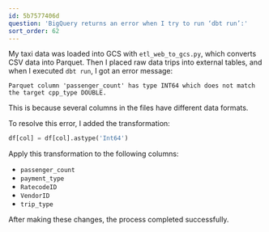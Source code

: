 ```yaml
---
id: 5b7577406d
question: 'BigQuery returns an error when I try to run ‘dbt run’:'
sort_order: 62
---
```


My taxi data was loaded into GCS with `etl_web_to_gcs.py`, which converts CSV data into Parquet. Then I placed raw data trips into external tables, and when I executed `dbt run`, I got an error message:

```plaintext
Parquet column 'passenger_count' has type INT64 which does not match the target cpp_type DOUBLE.
```

This is because several columns in the files have different data formats.

To resolve this error, I added the transformation:

```python
df[col] = df[col].astype('Int64')
```

Apply this transformation to the following columns:

- `passenger_count`
- `payment_type`
- `RatecodeID`
- `VendorID`
- `trip_type`

After making these changes, the process completed successfully.